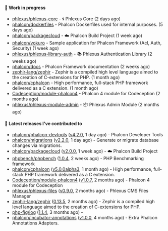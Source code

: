 #### :wrench: Work in progress

- [phlexus/phlexus-core](https://github.com/phlexus/phlexus-core) - :cyclone: Phlexus Core (2 days ago)
- [phalcon/dockerfiles](https://github.com/phalcon/dockerfiles) - Phalcon Dockerfiles used for internal purposes. (5 days ago)
- [phalcon/packagecloud](https://github.com/phalcon/packagecloud) - :cloud: Phalcon Build Project (1 week ago)
- [phalcon/vokuro](https://github.com/phalcon/vokuro) - Sample application for Phalcon Framework (Acl, Auth, Security) (1 week ago)
- [phlexus/phlexus-library-auth](https://github.com/phlexus/phlexus-library-auth) - :books: Phlexus Authentication Library (2 weeks ago)
- [phalcon/docs](https://github.com/phalcon/docs) - Phalcon Framework documentation (2 weeks ago)
- [zephir-lang/zephir](https://github.com/zephir-lang/zephir) - Zephir is a compiled high level language aimed to the creation of C-extensions for PHP. (1 month ago)
- [phalcon/cphalcon](https://github.com/phalcon/cphalcon) - High performance, full-stack PHP framework delivered as a C extension. (1 month ago)
- [Codeception/module-phalcon4](https://github.com/Codeception/module-phalcon4) - Phalcon 4 module for Codeception (2 months ago)
- [phlexus/phlexus-module-admin](https://github.com/phlexus/phlexus-module-admin) - :package: Phlexus Admin Module (2 months ago)

#### :pushpin: Latest releases I've contributed to

- [phalcon/phalcon-devtools](https://github.com/phalcon/phalcon-devtools) ([v4.2.0](https://github.com/phalcon/phalcon-devtools/releases/tag/v4.2.0), 1 day ago) - Phalcon Developer Tools
- [phalcon/migrations](https://github.com/phalcon/migrations) ([v2.2.0](https://github.com/phalcon/migrations/releases/tag/v2.2.0), 1 day ago) - Generate or migrate database changes via migrations.
- [phalcon/packagecloud](https://github.com/phalcon/packagecloud) ([v2.0.0](https://github.com/phalcon/packagecloud/releases/tag/v2.0.0), 1 week ago) - :cloud: Phalcon Build Project
- [phpbench/phpbench](https://github.com/phpbench/phpbench) ([1.0.4](https://github.com/phpbench/phpbench/releases/tag/1.0.4), 2 weeks ago) - PHP Benchmarking framework
- [phalcon/cphalcon](https://github.com/phalcon/cphalcon) ([v5.0.0alpha3](https://github.com/phalcon/cphalcon/releases/tag/v5.0.0alpha3), 1 month ago) - High performance, full-stack PHP framework delivered as a C extension.
- [Codeception/module-phalcon4](https://github.com/Codeception/module-phalcon4) ([v1.0.7](https://github.com/Codeception/module-phalcon4/releases/tag/v1.0.7), 2 months ago) - Phalcon 4 module for Codeception
- [phlexus/phlexus-files](https://github.com/phlexus/phlexus-files) ([v0.9.0](https://github.com/phlexus/phlexus-files/releases/tag/v0.9.0), 2 months ago) - Phlexus CMS Files Manager
- [zephir-lang/zephir](https://github.com/zephir-lang/zephir) ([0.13.5](https://github.com/zephir-lang/zephir/releases/tag/0.13.5), 2 months ago) - Zephir is a compiled high level language aimed to the creation of C-extensions for PHP.
- [php-fig/log](https://github.com/php-fig/log) ([1.1.4](https://github.com/php-fig/log/releases/tag/1.1.4), 3 months ago) - 
- [phalcon/incubator-annotations](https://github.com/phalcon/incubator-annotations) ([v1.0.0](https://github.com/phalcon/incubator-annotations/releases/tag/v1.0.0), 4 months ago) - Extra Phalcon Annotations Adapters.
